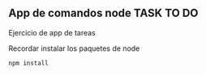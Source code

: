 ## App de comandos node TASK TO DO

Ejercicio de app de tareas

Recordar instalar los paquetes de node

``````````
npm install
``````````

